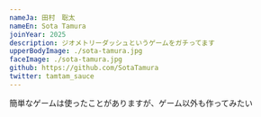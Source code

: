 ```yaml
---
nameJa: 田村　聡太
nameEn: Sota Tamura
joinYear: 2025
description: ジオメトリーダッシュというゲームをガチってます
upperBodyImage: ./sota-tamura.jpg
faceImage: ./sota-tamura.jpg
github: https://github.com/SotaTamura
twitter: tamtam_sauce
---
```


簡単なゲームは使ったことがありますが、ゲーム以外も作ってみたい

